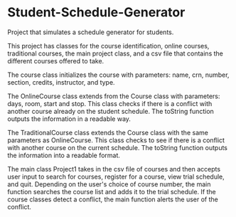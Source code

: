 # Student-Schedule-Generator
Project that simulates a schedule generator for students.

This project has classes for the course identification, online courses, traditional courses, the main project class, and a csv file that contains the different courses offered to take. 

The course class initializes the course with parameters: name, crn, number, section, credits, instructor, and type. 

The OnlineCourse class extends from the Course class with parameters: days, room, start and stop. This class checks if there is a conflict with another course already on the student schedule. The toString function outputs the information in a readable way. 

The TraditionalCourse class extends the Course class with the same parameters as OnlineCourse. This class checks to see if there is a conflict with another course on the current schedule. The toString function outputs the information into a readable format. 

The main class Project1 takes in the csv file of courses and then accepts user input to search for courses, register for a course, view trial schedule, and quit. Depending on the user's choice of course number, the main function searches the course list and adds it to the trial schedule. If the course classes detect a conflict, the main function alerts the user of the conflict. 
